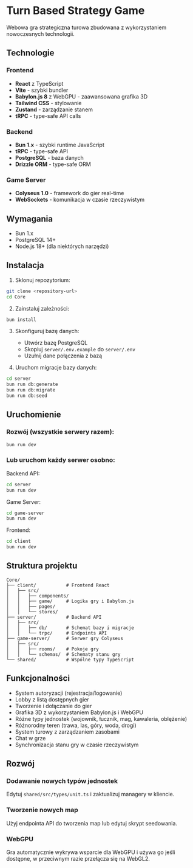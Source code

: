 # Turn Based Strategy Game

Webowa gra strategiczna turowa zbudowana z wykorzystaniem nowoczesnych technologii.

## Technologie

### Frontend
- **React** z TypeScript
- **Vite** - szybki bundler
- **Babylon.js 8** z WebGPU - zaawansowana grafika 3D
- **Tailwind CSS** - stylowanie
- **Zustand** - zarządzanie stanem
- **tRPC** - type-safe API calls

### Backend
- **Bun 1.x** - szybki runtime JavaScript
- **tRPC** - type-safe API
- **PostgreSQL** - baza danych
- **Drizzle ORM** - type-safe ORM

### Game Server
- **Colyseus 1.0** - framework do gier real-time
- **WebSockets** - komunikacja w czasie rzeczywistym

## Wymagania

- Bun 1.x
- PostgreSQL 14+
- Node.js 18+ (dla niektórych narzędzi)

## Instalacja

1. Sklonuj repozytorium:
```bash
git clone <repository-url>
cd Core
```

2. Zainstaluj zależności:
```bash
bun install
```

3. Skonfiguruj bazę danych:
   - Utwórz bazę PostgreSQL
   - Skopiuj `server/.env.example` do `server/.env`
   - Uzułnij dane połączenia z bazą

4. Uruchom migracje bazy danych:
```bash
cd server
bun run db:generate
bun run db:migrate
bun run db:seed
```

## Uruchomienie

### Rozwój (wszystkie serwery razem):
```bash
bun run dev
```

### Lub uruchom każdy serwer osobno:

Backend API:
```bash
cd server
bun run dev
```

Game Server:
```bash
cd game-server
bun run dev
```

Frontend:
```bash
cd client
bun run dev
```

## Struktura projektu

```
Core/
├── client/           # Frontend React
│   ├── src/
│   │   ├── components/
│   │   ├── game/     # Logika gry i Babylon.js
│   │   ├── pages/
│   │   └── stores/
├── server/           # Backend API
│   ├── src/
│   │   ├── db/       # Schemat bazy i migracje
│   │   └── trpc/     # Endpoints API
├── game-server/      # Serwer gry Colyseus
│   ├── src/
│   │   ├── rooms/    # Pokoje gry
│   │   └── schemas/  # Schematy stanu gry
└── shared/           # Wspólne typy TypeScript
```

## Funkcjonalności

- System autoryzacji (rejestracja/logowanie)
- Lobby z listą dostępnych gier
- Tworzenie i dołączanie do gier
- Grafika 3D z wykorzystaniem Babylon.js i WebGPU
- Różne typy jednostek (wojownik, łucznik, mag, kawaleria, oblężenie)
- Różnorodny teren (trawa, las, góry, woda, drogi)
- System turowy z zarządzaniem zasobami
- Chat w grze
- Synchronizacja stanu gry w czasie rzeczywistym

## Rozwój

### Dodawanie nowych typów jednostek
Edytuj `shared/src/types/unit.ts` i zaktualizuj managery w kliencie.

### Tworzenie nowych map
Użyj endpointa API do tworzenia map lub edytuj skrypt seedowania.

### WebGPU
Gra automatycznie wykrywa wsparcie dla WebGPU i używa go jeśli dostępne, w przeciwnym razie przełącza się na WebGL2. 
